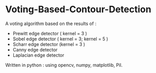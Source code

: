# Voting-Based-Contour-Detection

A voting algorithm based on the results of :
- Prewitt edge detector ( kernel = 3 )
- Sobel edge detector ( kernel = 3; kernel = 5 )
- Scharr edge detector (kernel = 3 )
- Canny edge detector
- Laplacian edge detector

Written in python : using opencv, numpy, matplotlib, Pil.
